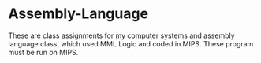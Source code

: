 # Assembly-Language
These are class assignments for my computer systems and assembly language class, which used MML Logic and coded in MIPS. These program must be run on MIPS. 
